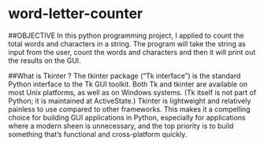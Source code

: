 # word-letter-counter
##OBJECTIVE
In this python programming project, I applied to count the total words and characters in a string. The program will take the string as input from the user, count the words and characters and then it will print out the results on the GUI.

##What is Tkinter ?
The tkinter package (“Tk interface”) is the standard Python interface to the Tk GUI toolkit. Both Tk and tkinter are available on most Unix platforms, as well as on Windows systems. (Tk itself is not part of Python; it is maintained at ActiveState.)
Tkinter is lightweight and relatively painless to use compared to other frameworks. This makes it a compelling choice for building GUI applications in Python, especially for applications where a modern sheen is unnecessary, and the top priority is to build something that’s functional and cross-platform quickly.



